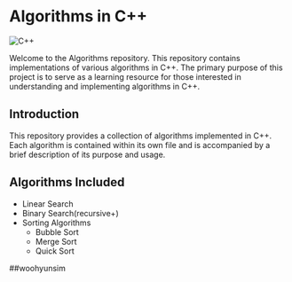 # Algorithms in C++

![C++](https://img.shields.io/badge/language-C%2B%2B-%23f34b7d.svg)

Welcome to the Algorithms repository. This repository contains implementations of various algorithms in C++. The primary purpose of this project is to serve as a learning resource for those interested in understanding and implementing algorithms in C++.

## Introduction

This repository provides a collection of algorithms implemented in C++. Each algorithm is contained within its own file and is accompanied by a brief description of its purpose and usage.

## Algorithms Included

- Linear Search
- Binary Search(recursive+)
- Sorting Algorithms
  - Bubble Sort
  - Merge Sort
  - Quick Sort

##woohyunsim


